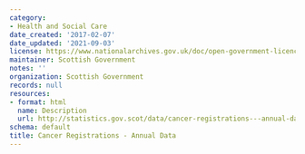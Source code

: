 ```yaml
---
category:
- Health and Social Care
date_created: '2017-02-07'
date_updated: '2021-09-03'
license: https://www.nationalarchives.gov.uk/doc/open-government-licence/version/3/
maintainer: Scottish Government
notes: ''
organization: Scottish Government
records: null
resources:
- format: html
  name: Description
  url: http://statistics.gov.scot/data/cancer-registrations---annual-data
schema: default
title: Cancer Registrations - Annual Data
---
```

